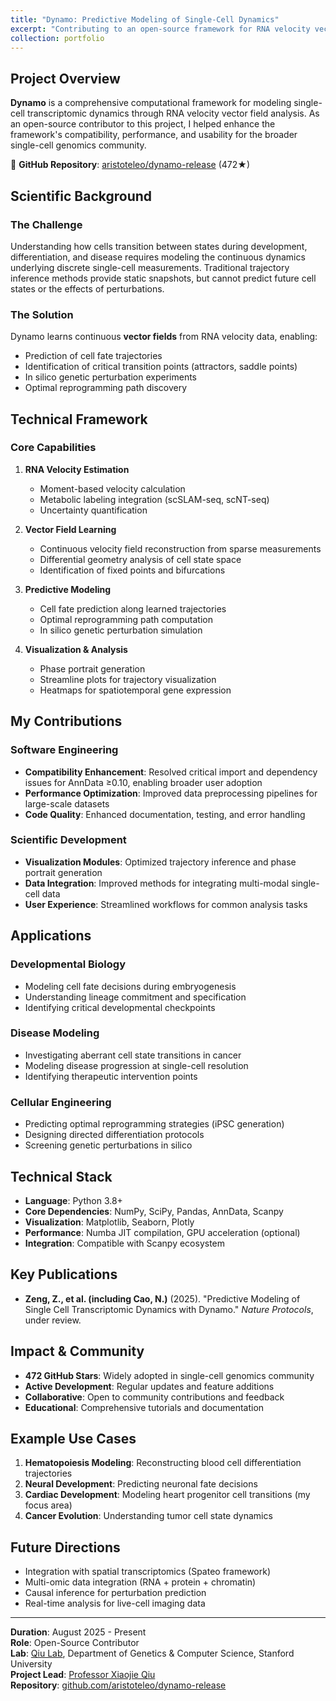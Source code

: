 ```yaml
---
title: "Dynamo: Predictive Modeling of Single-Cell Dynamics"
excerpt: "Contributing to an open-source framework for RNA velocity vector field analysis and predictive modeling of cell fate transitions (472★ on GitHub).<br/><img src='/images/dynamo-preview.png' style='max-width: 500px;'>"
collection: portfolio
---
```


## Project Overview

**Dynamo** is a comprehensive computational framework for modeling single-cell transcriptomic dynamics through RNA velocity vector field analysis. As an open-source contributor to this project, I helped enhance the framework's compatibility, performance, and usability for the broader single-cell genomics community.

🔗 **GitHub Repository**: [aristoteleo/dynamo-release](https://github.com/aristoteleo/dynamo-release) (472★)

## Scientific Background

### The Challenge
Understanding how cells transition between states during development, differentiation, and disease requires modeling the continuous dynamics underlying discrete single-cell measurements. Traditional trajectory inference methods provide static snapshots, but cannot predict future cell states or the effects of perturbations.

### The Solution
Dynamo learns continuous **vector fields** from RNA velocity data, enabling:
- Prediction of cell fate trajectories
- Identification of critical transition points (attractors, saddle points)
- In silico genetic perturbation experiments
- Optimal reprogramming path discovery

## Technical Framework

### Core Capabilities

1. **RNA Velocity Estimation**
   - Moment-based velocity calculation
   - Metabolic labeling integration (scSLAM-seq, scNT-seq)
   - Uncertainty quantification

2. **Vector Field Learning**
   - Continuous velocity field reconstruction from sparse measurements
   - Differential geometry analysis of cell state space
   - Identification of fixed points and bifurcations

3. **Predictive Modeling**
   - Cell fate prediction along learned trajectories
   - Optimal reprogramming path computation
   - In silico genetic perturbation simulation

4. **Visualization & Analysis**
   - Phase portrait generation
   - Streamline plots for trajectory visualization
   - Heatmaps for spatiotemporal gene expression

## My Contributions

### Software Engineering
- **Compatibility Enhancement**: Resolved critical import and dependency issues for AnnData ≥0.10, enabling broader user adoption
- **Performance Optimization**: Improved data preprocessing pipelines for large-scale datasets
- **Code Quality**: Enhanced documentation, testing, and error handling

### Scientific Development
- **Visualization Modules**: Optimized trajectory inference and phase portrait generation
- **Data Integration**: Improved methods for integrating multi-modal single-cell data
- **User Experience**: Streamlined workflows for common analysis tasks

## Applications

### Developmental Biology
- Modeling cell fate decisions during embryogenesis
- Understanding lineage commitment and specification
- Identifying critical developmental checkpoints

### Disease Modeling
- Investigating aberrant cell state transitions in cancer
- Modeling disease progression at single-cell resolution
- Identifying therapeutic intervention points

### Cellular Engineering
- Predicting optimal reprogramming strategies (iPSC generation)
- Designing directed differentiation protocols
- Screening genetic perturbations in silico

## Technical Stack

- **Language**: Python 3.8+
- **Core Dependencies**: NumPy, SciPy, Pandas, AnnData, Scanpy
- **Visualization**: Matplotlib, Seaborn, Plotly
- **Performance**: Numba JIT compilation, GPU acceleration (optional)
- **Integration**: Compatible with Scanpy ecosystem

## Key Publications

- **Zeng, Z., et al. (including Cao, N.)** (2025). "Predictive Modeling of Single Cell Transcriptomic Dynamics with Dynamo." *Nature Protocols*, under review.

## Impact & Community

- **472 GitHub Stars**: Widely adopted in single-cell genomics community
- **Active Development**: Regular updates and feature additions
- **Collaborative**: Open to community contributions and feedback
- **Educational**: Comprehensive tutorials and documentation

## Example Use Cases

1. **Hematopoiesis Modeling**: Reconstructing blood cell differentiation trajectories
2. **Neural Development**: Predicting neuronal fate decisions
3. **Cardiac Development**: Modeling heart progenitor cell transitions (my focus area)
4. **Cancer Evolution**: Understanding tumor cell state dynamics

## Future Directions

- Integration with spatial transcriptomics (Spateo framework)
- Multi-omic data integration (RNA + protein + chromatin)
- Causal inference for perturbation prediction
- Real-time analysis for live-cell imaging data

---

**Duration**: August 2025 - Present  
**Role**: Open-Source Contributor  
**Lab**: [Qiu Lab](https://www.devo-evo.com/), Department of Genetics & Computer Science, Stanford University  
**Project Lead**: [Professor Xiaojie Qiu](https://med.stanford.edu/profiles/xiaojie-qiu)  
**Repository**: [github.com/aristoteleo/dynamo-release](https://github.com/aristoteleo/dynamo-release)
